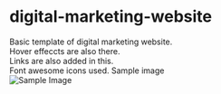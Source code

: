 # digital-marketing-website
Basic template of digital marketing website.\
Hover effeccts are also there.\
Links are also added in this.\
Font awesome icons used.
Sample image\
![Sample Image](relative/path/to/sample.png?raw=true "Title")

